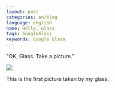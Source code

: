 ```yaml
---
layout: post
categories: en/blog
language: english
name: Hello, Glass.
tags: GoogleGlass
keywords: Google Glass
---
```


"OK, Glass. Take a picture."

<img src="https://www.dropbox.com/s/o3tilkxz8mwh0ae/20131010_164456_360_1.jpg?dl=1" class="image-on-frame image-fade">

This is the first picture taken by my glass.
